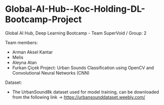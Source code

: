 # Global-AI-Hub--Koc-Holding-DL-Bootcamp-Project

Global AI Hub, Deep Learning Bootcamp - Team SuperVoid / Group: 2

Team members:

- Arman Aksel Kantar
- Melis
- Aleyna Atan
- Furkan Çiçek
Project: Urban Sounds Classification using OpenCV and Convolutional Neural Networks (CNN)


Dataset:
- The UrbanSound8k dataset used for model training, can be downloaded from the following link -> https://urbansounddataset.weebly.com/
